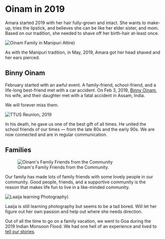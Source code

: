 # Oinam in 2019

Amara started 2019 with her hair fully-grown and intact. She wants to make-up, tries the lipstick, and believes she can be like her elder sister, and mom. Based on our tradition, she needed to shave off her birth-hair at-least once.

![Oinam Family in Manipuri Attire)](https://cdn.oinam.com/stories/2019/oinam-2019-01.jpg)

As with the Manipuri tradition, in May, 2019, Amara got her head shaved and her ears pierced.

## Binny Oinam

February started with an awful event. A family-friend, school-friend, and a life-long best-friend met with a car accident. On Feb 3, 2019, [Binny Oinam](https://binny.oinam.com/), his wife, and their daughter met with a fatal accident in Assam, India.

We will forever miss them.

<img class="large" src="https://cdn.oinam.com/stories/2019/ttus-reunion-2019.jpg" alt="TTUS Reunion, 2019" loading="lazy">

In his death, he gave us one of the best gift of all times. He united the school friends of our times — from the late 80s and the early 90s. We are now connected and are in regular communication.

## Families

<figure>
  <img src="https://cdn.oinam.com/stories/2019/oinam-2019-family-friends-greenage.jpg" alt="Oinam's Family Friends from the Community">
  <figcaption>
    Oinam's Family Friends from the Community.
  </figcaption>
</figure>

Our family has made lots of family friends with some lovely people in our community. Good people, friends, and a supportive community is the reason that makes life fun to live in a like-minded community.

![Laaija learning Photography)](https://cdn.oinam.com/stories/2019/oinam-2019-laaija-photography.jpg)

Laaija is still learning photography but seems to be a tad bored. Will let her figure out her own passion and help out where she needs direction.

Out of all the time to go on a family vacation, we went to Goa during the 2019 Indian Monsoon Flood. We had one hell of an experience and lived to [tell our stories](/2019/goa-in-the-monsoon/).

